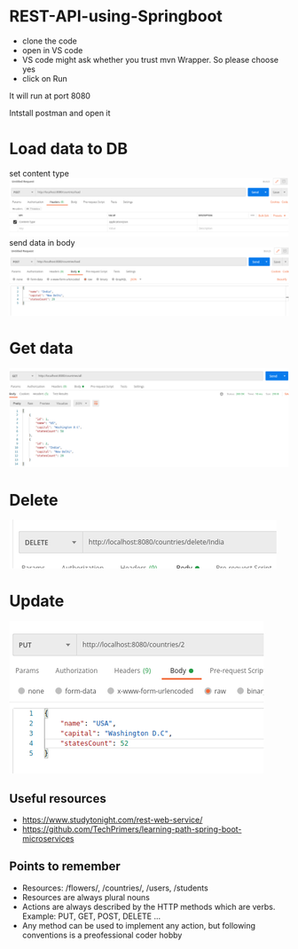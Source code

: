# REST-API-using-Springboot

- clone the code
- open in VS code
- VS code might ask whether you trust mvn Wrapper. So please choose yes
- click on Run

It will run at port 8080

Intstall postman and open it

# Load data to DB
  set content type
  ![](./images/setContentType.png)
  send data in body
  ![](./images/loadData.png)
  
# Get data
  ![](./images/getData.png)
  
# Delete
  ![](./images/deleteByCountry.png)
  
# Update
  ![](./images/updateById.png)

## Useful resources

- https://www.studytonight.com/rest-web-service/
- https://github.com/TechPrimers/learning-path-spring-boot-microservices

## Points to remember

- Resources: /flowers/,  /countries/, /users, /students
- Resources are always plural nouns
- Actions are always described by the HTTP methods which are verbs. Example: PUT, GET, POST, DELETE ...
- Any method can be used to implement any action, but following conventions is a preofessional coder hobby

